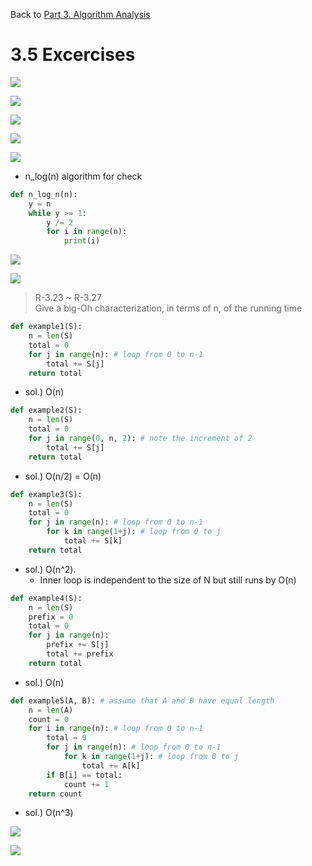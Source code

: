 
<div>
    <p>
        Back to <a href="https://github.com/JoonHyeok-hozy-Kim/datastructure_and_algorithm_in_python/blob/main/Part3_Algorithm_Analysis/part3_algorithm_analysis.md">Part 3. Algorithm Analysis</a>
    </p>
</div>

# 3.5 Excercises

<p align="start">
<img src="https://github.com/JoonHyeok-hozy-Kim/datastructure_and_algorithm_in_python/blob/main/Part3_Algorithm_Analysis/3.5_sol_1.jpg"></img><br/>
</p>
<p align="start">
<img src="https://github.com/JoonHyeok-hozy-Kim/datastructure_and_algorithm_in_python/blob/main/Part3_Algorithm_Analysis/3.5_sol_2.jpg"></img><br/>
</p>
<p align="start">
<img src="https://github.com/JoonHyeok-hozy-Kim/datastructure_and_algorithm_in_python/blob/main/Part3_Algorithm_Analysis/3.5_sol_3.jpg"></img><br/>
</p>
<p align="start">
<img src="https://github.com/JoonHyeok-hozy-Kim/datastructure_and_algorithm_in_python/blob/main/Part3_Algorithm_Analysis/3.5_sol_4.jpg"></img><br/>
</p>
<p align="start">
<img src="https://github.com/JoonHyeok-hozy-Kim/datastructure_and_algorithm_in_python/blob/main/Part3_Algorithm_Analysis/3.5_sol_5.png"></img><br/>
</p>

* n_log(n) algorithm for check

```python
def n_log_n(n):
    y = n
    while y >= 1:
        y /= 2
        for i in range(n):
            print(i)
```

<p align="start">
<img src="https://github.com/JoonHyeok-hozy-Kim/datastructure_and_algorithm_in_python/blob/main/Part3_Algorithm_Analysis/3.5_sol_6.png"></img><br/>
</p>
<p align="start">
<img src="https://github.com/JoonHyeok-hozy-Kim/datastructure_and_algorithm_in_python/blob/main/Part3_Algorithm_Analysis/3.5_sol_7.png"></img><br/>
</p>

> R-3.23 ~ R-3.27   
> Give a big-Oh characterization, in terms of n, of the running time
```python
def example1(S):
    n = len(S)
    total = 0
    for j in range(n): # loop from 0 to n-1
        total += S[j]
    return total
```
* sol.) O(n)

```python
def example2(S):
    n = len(S)
    total = 0
    for j in range(0, n, 2): # note the increment of 2
        total += S[j]
    return total
```
* sol.) O(n/2) = O(n)

```python
def example3(S):
    n = len(S)
    total = 0
    for j in range(n): # loop from 0 to n-1
        for k in range(1+j): # loop from 0 to j
            total += S[k]
    return total
```
* sol.) O(n^2). 
  * Inner loop is independent to the size of N but still runs by O(n)

```python
def example4(S):
    n = len(S)
    prefix = 0
    total = 0
    for j in range(n):
        prefix += S[j]
        total += prefix
    return total
```
* sol.) O(n)

```python
def example5(A, B): # assume that A and B have equal length
    n = len(A)
    count = 0
    for i in range(n): # loop from 0 to n-1
        total = 0
        for j in range(n): # loop from 0 to n-1
            for k in range(1+j): # loop from 0 to j
                total += A[k]
        if B[i] == total:
            count += 1
    return count
```
* sol.) O(n^3)

<p align="start">
<img src="https://github.com/JoonHyeok-hozy-Kim/datastructure_and_algorithm_in_python/blob/main/Part3_Algorithm_Analysis/3.5_sol_8.png"></img><br/>
</p>
<p align="start">
<img src="https://github.com/JoonHyeok-hozy-Kim/datastructure_and_algorithm_in_python/blob/main/Part3_Algorithm_Analysis/3.5_sol_9.png"></img><br/>
</p>
